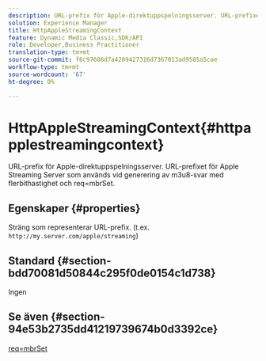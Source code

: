 ```yaml
---
description: URL-prefix för Apple-direktuppspelningsserver. URL-prefixet för Apple Streaming Server som används vid generering av m3u8-svar med flerbithastighet och req=mbrSet.
solution: Experience Manager
title: HttpAppleStreamingContext
feature: Dynamic Media Classic,SDK/API
role: Developer,Business Practitioner
translation-type: tm+mt
source-git-commit: f6c97606d7a4209427316d7367013ad9585a5cae
workflow-type: tm+mt
source-wordcount: '67'
ht-degree: 0%

---
```



# HttpAppleStreamingContext{#httpapplestreamingcontext}

URL-prefix för Apple-direktuppspelningsserver. URL-prefixet för Apple Streaming Server som används vid generering av m3u8-svar med flerbithastighet och req=mbrSet.

## Egenskaper {#properties}

Sträng som representerar URL-prefix. (t.ex. `http://my.server.com/apple/streaming`)

## Standard {#section-bdd70081d50844c295f0de0154c1d738}

Ingen

## Se även {#section-94e53b2735dd41219739674b0d3392ce}

[req=mbrSet](../../../../../is-api/http-ref/image-serving-api-ref/c-http-protocol-reference/c-command-reference/r-req/r-mbrset.md#reference-603d75babde74508a878c27bd4cced73)
